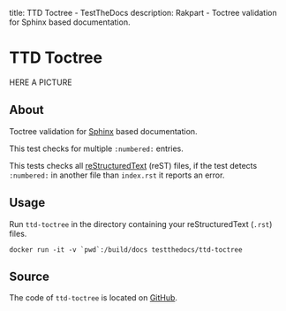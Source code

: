 title: TTD Toctree - TestTheDocs
description: Rakpart - Toctree validation for Sphinx based documentation.

# TTD Toctree

HERE A PICTURE

## About

Toctree validation for [Sphinx](http://www.sphinx-doc.org/en/master/) based documentation.

This test checks for multiple `:numbered:` entries.

This tests checks all [reStructuredText](http://docutils.sourceforge.net/rst.html) (reST) files, if the test detects `:numbered:` in another file than `index.rst` it reports an error.

## Usage

Run `ttd-toctree` in the directory containing your reStructuredText (`.rst`) files.

```shell
docker run -it -v `pwd`:/build/docs testthedocs/ttd-toctree
```

## Source

The code of `ttd-toctree` is located on [GitHub](https://github.com/testthedocs/rakpart/tree/master/ttd-toctree).
